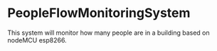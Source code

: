 # PeopleFlowMonitoringSystem
This system will monitor how many people are in a building based on nodeMCU esp8266.
